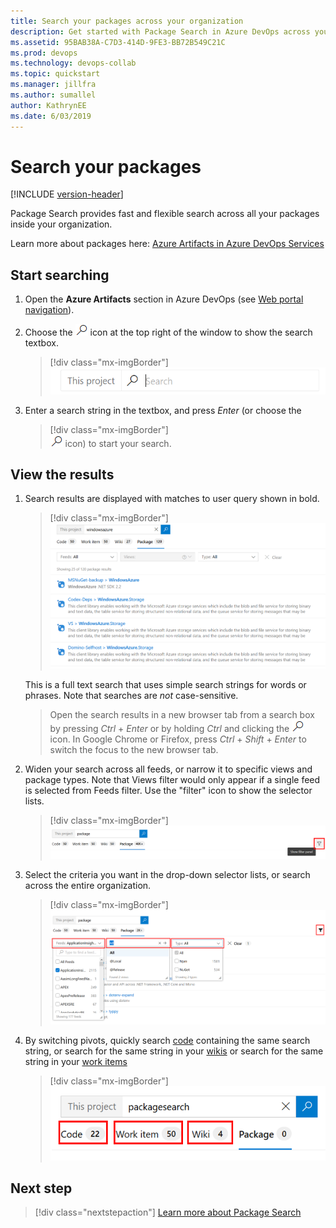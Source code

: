 ```yaml
---
title: Search your packages across your organization
description: Get started with Package Search in Azure DevOps across your Organization
ms.assetid: 95BAB38A-C7D3-414D-9FE3-BB72B549C21C
ms.prod: devops
ms.technology: devops-collab
ms.topic: quickstart
ms.manager: jillfra
ms.author: sumallel
author: KathrynEE
ms.date: 6/03/2019
---
```


# Search your packages

[!INCLUDE [version-header](../../_shared/version-vsts-only.md)]

Package Search provides fast and flexible search across all your packages inside your organization. 

Learn more about packages here: [Azure Artifacts in Azure DevOps Services](../../artifacts/overview.md)

<a name="start-search"></a>

## Start searching

1. Open the **Azure Artifacts** section in Azure DevOps (see [Web portal navigation](../navigation/index.md)).

1. Choose the ![start search icon](_img/_shared/start-search-icon-new.png) icon at the top right of the window to show the search textbox.

	> [!div class="mx-imgBorder"]  
	> ![The Work Item Search textbox in the title bar](_img/_shared/pkgsrch-bar.png)    

1. Enter a search string in the textbox, and press _Enter_ (or choose the 

	> [!div class="mx-imgBorder"]  
	> ![start search icon](_img/_shared/start-search-icon-new.png) icon) to start your search. 


## View the results

1. Search results are displayed with matches to user query shown in bold.

	> [!div class="mx-imgBorder"]  
	> ![Search results](_img/_shared/pkgsrch-results.png)

   This is a full text search that uses simple search strings for words or phrases. 
   Note that searches are _not_ case-sensitive.

   > Open the search results in a new browser tab from a search box by
   pressing _Ctrl_ + _Enter_ or by holding _Ctrl_ and clicking  the
   ![start search icon](_img/_shared/start-search-icon-new.png) icon.
   In Google Chrome or Firefox, press _Ctrl_ + _Shift_ + _Enter_ to switch the focus
   to the new browser tab. 

1. Widen your search across all feeds, or narrow it to specific views
   and package types. Note that Views filter would only appear if a single feed is selected from Feeds filter.
   Use the "filter" icon to show the selector lists.

	> [!div class="mx-imgBorder"]  
	> ![Showing the filter lists](_img/_shared/pkgsrch-results-filtericon.png)    

1. Select the criteria you want in the drop-down selector lists, or search across the entire organization.

	> [!div class="mx-imgBorder"]  
	> ![Selector drop-down lists](_img/_shared/pkgsrch-results-filters.png)    

1. By switching pivots, quickly search [code](code-search.md) containing the same search string, or 
    search for the same string in your [wikis](../wiki/search-wiki.md)
    or search for the same string in your [work items](work-item-search.md)

	> [!div class="mx-imgBorder"]  
	> ![Search for code or wiki or work items containing the same search string](_img/_shared/pkgsrch-other.png)

## Next step

> [!div class="nextstepaction"]
> [Learn more about Package Search](advanced-package-syntax.md)
